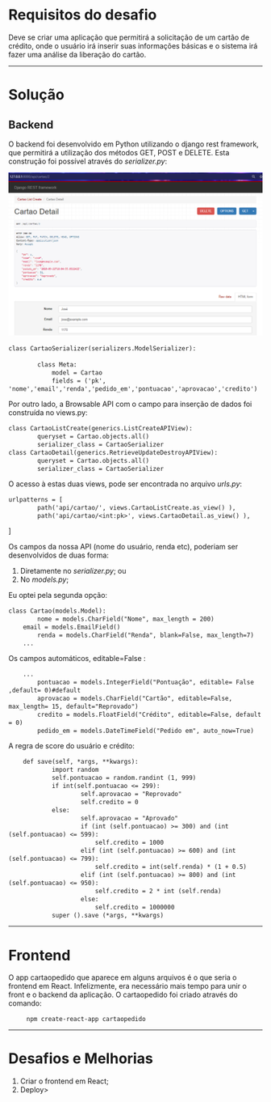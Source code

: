 # Requisitos do desafio

Deve se criar uma aplicação que permitirá a solicitação de um cartão de crédito, onde o usuário irá inserir suas informações básicas e o sistema irá fazer uma análise da liberação do cartão.

---------------------------------------------------------

# Solução


## Backend


O backend foi desenvolvido em Python utilizando o django rest framework, que permitirá a utilização dos métodos GET, POST e DELETE. Esta construção foi possível através do <em>serializer.py</em>:

<img src="api_rest2.png">

	class CartaoSerializer(serializers.ModelSerializer):

    		class Meta:
        		model = Cartao
        		fields = ('pk', 'nome','email','renda','pedido_em','pontuacao','aprovacao','credito')


Por outro lado, a Browsable API com o campo para inserção de dados foi construída no views.py:
	
	class CartaoListCreate(generics.ListCreateAPIView):
    		queryset = Cartao.objects.all()
    		serializer_class = CartaoSerializer
	class CartaoDetail(generics.RetrieveUpdateDestroyAPIView):
    		queryset = Cartao.objects.all()
    		serializer_class = CartaoSerializer 

O acesso à estas duas views, pode ser encontrada no arquivo <em>urls.py</em>:

	urlpatterns = [
    		path('api/cartao/', views.CartaoListCreate.as_view() ),
    		path('api/cartao/<int:pk>', views.CartaoDetail.as_view() ),
]

Os campos da nossa API (nome do usuário, renda etc), poderiam ser desenvolvidos de duas forma:

<ol>
<li>Diretamente no <em>serializer.py</em>; ou</li>
<li>No <em>models.py</em>;</li> 
</ol>

Eu optei pela segunda opção:

	class Cartao(models.Model):
    		nome = models.CharField("Nome", max_length = 200)
   		email = models.EmailField()
    		renda = models.CharField("Renda", blank=False, max_length=7)
		...

Os campos automáticos, editable=False :
		
		...
    		pontuacao = models.IntegerField("Pontuação", editable= False ,default= 0)#default
    		aprovacao = models.CharField("Cartão", editable=False, max_length= 15, default="Reprovado") 
    		credito = models.FloatField("Crédito", editable=False, default = 0)
    		pedido_em = models.DateTimeField("Pedido em", auto_now=True)

A regra de score do usuário e crédito:

		def save(self, *args, **kwargs):
        		import random
        		self.pontuacao = random.randint (1, 999)
        		if int(self.pontuacao <= 299):
            			self.aprovacao = "Reprovado"
            			self.credito = 0
        		else:
            			self.aprovacao = "Aprovado"
            			if (int (self.pontuacao) >= 300) and (int (self.pontuacao) <= 599):
                			self.credito = 1000
            			elif (int (self.pontuacao) >= 600) and (int (self.pontuacao) <= 799):
                			self.credito = int(self.renda) * (1 + 0.5)
            			elif (int (self.pontuacao) >= 800) and (int (self.pontuacao) <= 950):
                			self.credito = 2 * int (self.renda)
            			else:
                			self.credito = 1000000
        		super ().save (*args, **kwargs)

-------------------------------------------------------------------------
# Frontend

O app cartaopedido que aparece em alguns arquivos é o que seria o frontend em React. Infelizmente, era necessário mais tempo para unir o front e o backend da aplicação. O cartaopedido foi criado através do comando:
         
         npm create-react-app cartaopedido
         
  
--------------------------------------------------------------------

# Desafios e Melhorias

<ol>
<li>Criar o frontend em React; </li>
<li> Deploy></li>
</ol>





         
